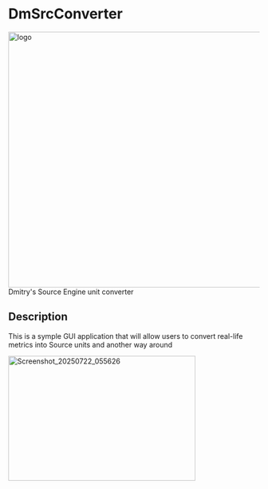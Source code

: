 # DmSrcConverter
<img width="2048" height="512" alt="logo" src="https://github.com/user-attachments/assets/dd8281fb-86a3-4ce7-a3d0-f84911336ba0" />
Dmitry's Source Engine unit converter

## Description
This is a symple GUI application that will allow users to convert real-life metrics into Source units and another way around

<img width="375" height="250" alt="Screenshot_20250722_055626" src="https://github.com/user-attachments/assets/07c404d3-196c-4367-83d7-f0a7501308ba" />

